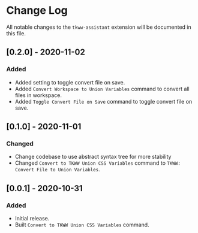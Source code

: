 # Change Log

All notable changes to the `tkww-assistant` extension will be documented in this file.

## [0.2.0] - 2020-11-02
### Added
- Added setting to toggle convert file on save.
- Added `Convert Workspace to Union Variables` command to convert all files in workspace.
- Added `Toggle Convert File on Save` command to toggle convert file on save.

## [0.1.0] - 2020-11-01
### Changed
- Change codebase to use abstract syntax tree for more stability
- Changed `Convert to TKWW Union CSS Variables`  command to `TKWW: Convert File to Union Variables`.

## [0.0.1] - 2020-10-31
### Added
- Initial release.
- Built `Convert to TKWW Union CSS Variables` command.